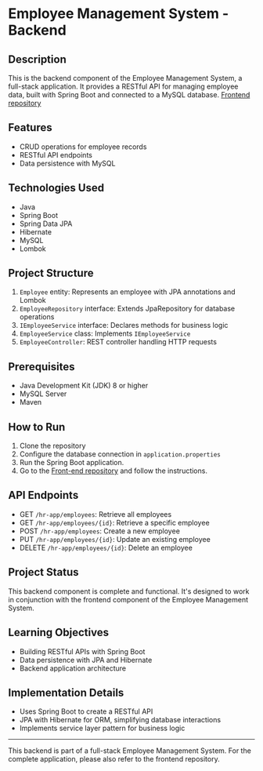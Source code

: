 # Employee Management System - Backend

## Description

This is the backend component of the Employee Management System, a full-stack application. It provides a RESTful API for managing employee data, built with Spring Boot and connected to a MySQL database.
[Frontend repository](https://github.com/JTarangoDev/Employee-System-frontend)

## Features

- CRUD operations for employee records
- RESTful API endpoints
- Data persistence with MySQL

## Technologies Used

- Java
- Spring Boot
- Spring Data JPA
- Hibernate
- MySQL
- Lombok

## Project Structure

1. `Employee` entity: Represents an employee with JPA annotations and Lombok
2. `EmployeeRepository` interface: Extends JpaRepository for database operations
3. `IEmployeeService` interface: Declares methods for business logic
4. `EmployeeService` class: Implements `IEmployeeService`
5. `EmployeeController`: REST controller handling HTTP requests

## Prerequisites

- Java Development Kit (JDK) 8 or higher
- MySQL Server
- Maven

## How to Run

1. Clone the repository
2. Configure the database connection in `application.properties`
3. Run the Spring Boot application.
4. Go to the [Front-end repository](https://github.com/JTarangoDev/Employee-System-frontend) and follow the instructions.

## API Endpoints

- GET `/hr-app/employees`: Retrieve all employees
- GET `/hr-app/employees/{id}`: Retrieve a specific employee
- POST `/hr-app/employees`: Create a new employee
- PUT `/hr-app/employees/{id}`: Update an existing employee
- DELETE `/hr-app/employees/{id}`: Delete an employee

## Project Status

This backend component is complete and functional. It's designed to work in conjunction with the frontend component of the Employee Management System.

## Learning Objectives

- Building RESTful APIs with Spring Boot
- Data persistence with JPA and Hibernate
- Backend application architecture

## Implementation Details

- Uses Spring Boot to create a RESTful API
- JPA with Hibernate for ORM, simplifying database interactions
- Implements service layer pattern for business logic

---

This backend is part of a full-stack Employee Management System. For the complete application, please also refer to the frontend repository.
